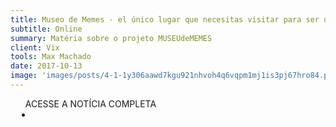 ```yaml
---
title: Museo de Memes - el único lugar que necesitas visitar para ser una persona culta y refinada
subtitle: Online
summary: Matéria sobre o projeto MUSEUdeMEMES
client: Vix
tools: Max Machado
date: 2017-10-13
image: 'images/posts/4-1-1y306aawd7kgu921nhvoh4q6vqpm1mj1is3pj67hro84.png'
---
```




<div class="post__share"><ul class="share__list list-reset">ACESSE A NOTÍCIA COMPLETA<li class="share__item" style="margin-left: 10px"><a class="share__link share__facebook" style="background: #fa5657" href="https://www.vix.com/es/cultura-pop/195086/museo-de-memes-el-unico-lugar-que-necesitas-visitar-para-ser-una-persona-culta-y-refinada 
onclick=window.open(this.href, 'pop-up', 'left=20,top=20,width=500,height=500,toolbar=1,resizable=0'); return false;" title="Link" rel="nofollow"><i class="fa-solid fa-link"></i></a></li></ul></div>
<!-- <div class="gallery-box"><div class="gallery"><img src="/clipping/images/example-1.jpg" loading="lazy" alt="Project"><img src="/clipping/images/example-2.jpg" loading="lazy" alt="Project"></div><em>Gallery / <a href="https://www.freepik.com/" target="_blank">Freepic</a></em></div> -->